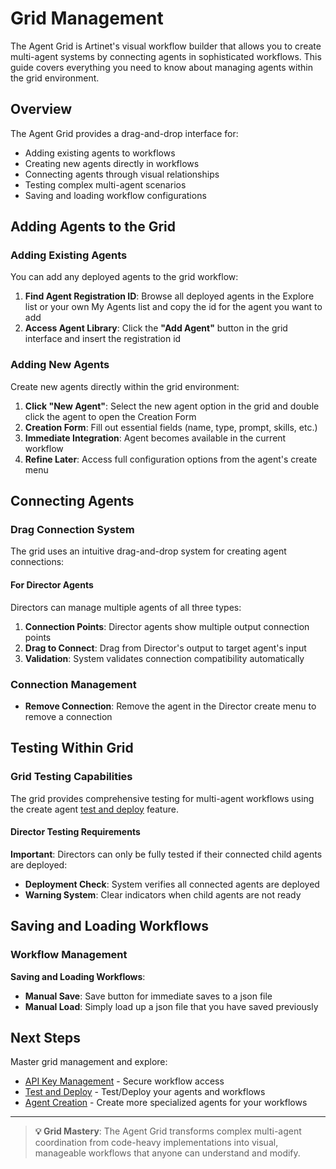 # Grid Management

The Agent Grid is Artinet's visual workflow builder that allows you to create multi-agent systems by connecting agents in sophisticated workflows. This guide covers everything you need to know about managing agents within the grid environment.

## Overview

The Agent Grid provides a drag-and-drop interface for:
- Adding existing agents to workflows
- Creating new agents directly in workflows
- Connecting agents through visual relationships
- Testing complex multi-agent scenarios
- Saving and loading workflow configurations

## Adding Agents to the Grid

### Adding Existing Agents

You can add any deployed agents to the grid workflow:

1. **Find Agent Registration ID**: Browse all deployed agents in the Explore list or your own My Agents list and copy the id for the agent you want to add
2. **Access Agent Library**: Click the **"Add Agent"** button in the grid interface and insert the registration id

### Adding New Agents

Create new agents directly within the grid environment:

1. **Click "New Agent"**: Select the new agent option in the grid and double click the agent to open the Creation Form
2. **Creation Form**: Fill out essential fields (name, type, prompt, skills, etc.)
4. **Immediate Integration**: Agent becomes available in the current workflow
5. **Refine Later**: Access full configuration options from the agent's create menu

## Connecting Agents

### Drag Connection System

The grid uses an intuitive drag-and-drop system for creating agent connections:

#### For Director Agents
Directors can manage multiple agents of all three types:

1. **Connection Points**: Director agents show multiple output connection points
2. **Drag to Connect**: Drag from Director's output to target agent's input
3. **Validation**: System validates connection compatibility automatically

### Connection Management
- **Remove Connection**: Remove the agent in the Director create menu to remove a connection

## Testing Within Grid

### Grid Testing Capabilities

The grid provides comprehensive testing for multi-agent workflows using the create agent [test and deploy](test-and-deploy.md) feature.

#### Director Testing Requirements
**Important**: Directors can only be fully tested if their connected child agents are deployed:

- **Deployment Check**: System verifies all connected agents are deployed
- **Warning System**: Clear indicators when child agents are not ready

## Saving and Loading Workflows

### Workflow Management

**Saving and Loading Workflows**:
- **Manual Save**: Save button for immediate saves to a json file
- **Manual Load**: Simply load up a json file that you have saved previously

## Next Steps

Master grid management and explore:

- [API Key Management](api-keys.md) - Secure workflow access
- [Test and Deploy](test-and-deploy.md) - Test/Deploy your agents and workflows
- [Agent Creation](agent-creation.md) - Create more specialized agents for your workflows

---

> **💡 Grid Mastery**: The Agent Grid transforms complex multi-agent coordination from code-heavy implementations into visual, manageable workflows that anyone can understand and modify. 
